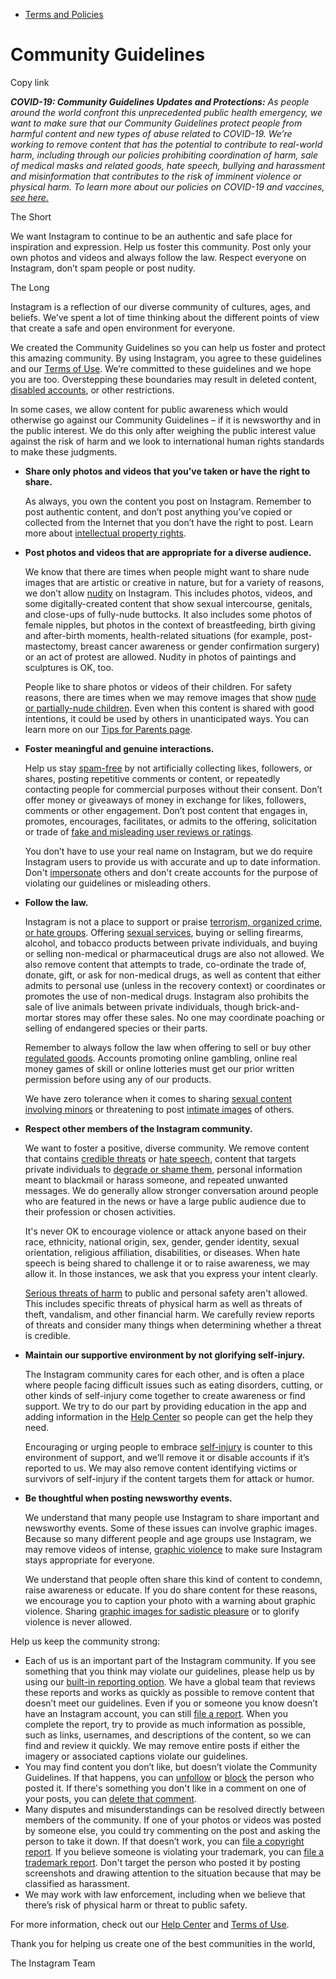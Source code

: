 *   [Terms and Policies](https://help.instagram.com/1417489251945243/?helpref=breadcrumb)

Community Guidelines
====================

Copy link

_**COVID-19: Community Guidelines Updates and Protections:** As people around the world confront this unprecedented public health emergency, we want to make sure that our Community Guidelines protect people from harmful content and new types of abuse related to COVID-19. We’re working to remove content that has the potential to contribute to real-world harm, including through our policies prohibiting coordination of harm, sale of medical masks and related goods, hate speech, bullying and harassment and misinformation that contributes to the risk of imminent violence or physical harm. To learn more about our policies on COVID-19 and vaccines, [see here.](https://help.instagram.com/697825587576762?helpref=faq_content)_

The Short

We want Instagram to continue to be an authentic and safe place for inspiration and expression. Help us foster this community. Post only your own photos and videos and always follow the law. Respect everyone on Instagram, don’t spam people or post nudity.

The Long

Instagram is a reflection of our diverse community of cultures, ages, and beliefs. We’ve spent a lot of time thinking about the different points of view that create a safe and open environment for everyone.

We created the Community Guidelines so you can help us foster and protect this amazing community. By using Instagram, you agree to these guidelines and our [Terms of Use](https://www.instagram.com/legal/terms). We’re committed to these guidelines and we hope you are too. Overstepping these boundaries may result in deleted content, [disabled accounts](https://help.instagram.com/366993040048856?helpref=faq_content), or other restrictions.

In some cases, we allow content for public awareness which would otherwise go against our Community Guidelines – if it is newsworthy and in the public interest. We do this only after weighing the public interest value against the risk of harm and we look to international human rights standards to make these judgments.

*   **Share only photos and videos that you’ve taken or have the right to share.**
    
    As always, you own the content you post on Instagram. Remember to post authentic content, and don’t post anything you’ve copied or collected from the Internet that you don’t have the right to post. Learn more about [intellectual property rights](https://help.instagram.com/126382350847838?helpref=faq_content).
    
*   **Post photos and videos that are appropriate for a diverse audience.**
    
    We know that there are times when people might want to share nude images that are artistic or creative in nature, but for a variety of reasons, we don’t allow [nudity](https://l.instagram.com/?u=https%3A%2F%2Fwww.facebook.com%2Fcommunitystandards%2Fadult_nudity_sexual_activity&e=AT2jCMIkxjFoMNGV1YUcRlXRNodIcIDC7RVIf9CCUPBvgJPYAjwdElvGnl73PavS9ltM-kT0iLF8hXb5iYV4sj1z3yBgZ3tJnP4KDJX8UuH5iYZIZ32motaznZGsTCghrAzEzKhkdTXJGCyI4EevDrt9eLfF3bH0v9YYrw) on Instagram. This includes photos, videos, and some digitally-created content that show sexual intercourse, genitals, and close-ups of fully-nude buttocks. It also includes some photos of female nipples, but photos in the context of breastfeeding, birth giving and after-birth moments, health-related situations (for example, post-mastectomy, breast cancer awareness or gender confirmation surgery) or an act of protest are allowed. Nudity in photos of paintings and sculptures is OK, too.
    
    People like to share photos or videos of their children. For safety reasons, there are times when we may remove images that show [nude or partially-nude children](https://l.instagram.com/?u=https%3A%2F%2Fwww.facebook.com%2Fcommunitystandards%2Fchild_nudity_sexual_exploitation&e=AT2jCMIkxjFoMNGV1YUcRlXRNodIcIDC7RVIf9CCUPBvgJPYAjwdElvGnl73PavS9ltM-kT0iLF8hXb5iYV4sj1z3yBgZ3tJnP4KDJX8UuH5iYZIZ32motaznZGsTCghrAzEzKhkdTXJGCyI4EevDrt9eLfF3bH0v9YYrw). Even when this content is shared with good intentions, it could be used by others in unanticipated ways. You can learn more on our [Tips for Parents page](https://help.instagram.com/154475974694511/?helpref=faq_content).
    
*   **Foster meaningful and genuine interactions.**
    
    Help us stay [spam-free](https://l.instagram.com/?u=https%3A%2F%2Fwww.facebook.com%2Fcommunitystandards%2Fspam&e=AT2jCMIkxjFoMNGV1YUcRlXRNodIcIDC7RVIf9CCUPBvgJPYAjwdElvGnl73PavS9ltM-kT0iLF8hXb5iYV4sj1z3yBgZ3tJnP4KDJX8UuH5iYZIZ32motaznZGsTCghrAzEzKhkdTXJGCyI4EevDrt9eLfF3bH0v9YYrw) by not artificially collecting likes, followers, or shares, posting repetitive comments or content, or repeatedly contacting people for commercial purposes without their consent. Don’t offer money or giveaways of money in exchange for likes, followers, comments or other engagement. Don’t post content that engages in, promotes, encourages, facilitates, or admits to the offering, solicitation or trade of [fake and misleading user reviews or ratings](https://l.instagram.com/?u=https%3A%2F%2Fwww.facebook.com%2Fcommunitystandards%2Ffraud_deception&e=AT2jCMIkxjFoMNGV1YUcRlXRNodIcIDC7RVIf9CCUPBvgJPYAjwdElvGnl73PavS9ltM-kT0iLF8hXb5iYV4sj1z3yBgZ3tJnP4KDJX8UuH5iYZIZ32motaznZGsTCghrAzEzKhkdTXJGCyI4EevDrt9eLfF3bH0v9YYrw).
    
    You don’t have to use your real name on Instagram, but we do require Instagram users to provide us with accurate and up to date information. Don't [impersonate](https://l.instagram.com/?u=https%3A%2F%2Fwww.facebook.com%2Fcommunitystandards%2Fmisrepresentation&e=AT2jCMIkxjFoMNGV1YUcRlXRNodIcIDC7RVIf9CCUPBvgJPYAjwdElvGnl73PavS9ltM-kT0iLF8hXb5iYV4sj1z3yBgZ3tJnP4KDJX8UuH5iYZIZ32motaznZGsTCghrAzEzKhkdTXJGCyI4EevDrt9eLfF3bH0v9YYrw) others and don't create accounts for the purpose of violating our guidelines or misleading others.
    
*   **Follow the law.**
    
    Instagram is not a place to support or praise [terrorism, organized crime, or hate groups](https://l.instagram.com/?u=https%3A%2F%2Fwww.facebook.com%2Fcommunitystandards%2Fdangerous_individuals_organizations&e=AT2jCMIkxjFoMNGV1YUcRlXRNodIcIDC7RVIf9CCUPBvgJPYAjwdElvGnl73PavS9ltM-kT0iLF8hXb5iYV4sj1z3yBgZ3tJnP4KDJX8UuH5iYZIZ32motaznZGsTCghrAzEzKhkdTXJGCyI4EevDrt9eLfF3bH0v9YYrw). Offering [sexual services](https://l.instagram.com/?u=https%3A%2F%2Fwww.facebook.com%2Fcommunitystandards%2Fsexual_solicitation&e=AT2jCMIkxjFoMNGV1YUcRlXRNodIcIDC7RVIf9CCUPBvgJPYAjwdElvGnl73PavS9ltM-kT0iLF8hXb5iYV4sj1z3yBgZ3tJnP4KDJX8UuH5iYZIZ32motaznZGsTCghrAzEzKhkdTXJGCyI4EevDrt9eLfF3bH0v9YYrw), buying or selling firearms, alcohol, and tobacco products between private individuals, and buying or selling non-medical or pharmaceutical drugs are also not allowed. We also remove content that attempts to trade, co-ordinate the trade of, donate, gift, or ask for non-medical drugs, as well as content that either admits to personal use (unless in the recovery context) or coordinates or promotes the use of non-medical drugs. Instagram also prohibits the sale of live animals between private individuals, though brick-and-mortar stores may offer these sales. No one may coordinate poaching or selling of endangered species or their parts.
    
    Remember to always follow the law when offering to sell or buy other [regulated goods](https://l.instagram.com/?u=https%3A%2F%2Fwww.facebook.com%2Fcommunitystandards%2Fregulated_goods&e=AT2jCMIkxjFoMNGV1YUcRlXRNodIcIDC7RVIf9CCUPBvgJPYAjwdElvGnl73PavS9ltM-kT0iLF8hXb5iYV4sj1z3yBgZ3tJnP4KDJX8UuH5iYZIZ32motaznZGsTCghrAzEzKhkdTXJGCyI4EevDrt9eLfF3bH0v9YYrw). Accounts promoting online gambling, online real money games of skill or online lotteries must get our prior written permission before using any of our products.
    
    We have zero tolerance when it comes to sharing [sexual content involving minors](https://l.instagram.com/?u=https%3A%2F%2Fwww.facebook.com%2Fcommunitystandards%2Fchild_nudity_sexual_exploitation&e=AT2jCMIkxjFoMNGV1YUcRlXRNodIcIDC7RVIf9CCUPBvgJPYAjwdElvGnl73PavS9ltM-kT0iLF8hXb5iYV4sj1z3yBgZ3tJnP4KDJX8UuH5iYZIZ32motaznZGsTCghrAzEzKhkdTXJGCyI4EevDrt9eLfF3bH0v9YYrw) or threatening to post [intimate images](https://l.instagram.com/?u=https%3A%2F%2Fwww.facebook.com%2Fcommunitystandards%2Fsexual_exploitation_adults&e=AT2jCMIkxjFoMNGV1YUcRlXRNodIcIDC7RVIf9CCUPBvgJPYAjwdElvGnl73PavS9ltM-kT0iLF8hXb5iYV4sj1z3yBgZ3tJnP4KDJX8UuH5iYZIZ32motaznZGsTCghrAzEzKhkdTXJGCyI4EevDrt9eLfF3bH0v9YYrw) of others.
    
*   **Respect other members of the Instagram community.**
    
    We want to foster a positive, diverse community. We remove content that contains [credible threats](https://l.instagram.com/?u=https%3A%2F%2Fwww.facebook.com%2Fcommunitystandards%2Fcredible_violence&e=AT2jCMIkxjFoMNGV1YUcRlXRNodIcIDC7RVIf9CCUPBvgJPYAjwdElvGnl73PavS9ltM-kT0iLF8hXb5iYV4sj1z3yBgZ3tJnP4KDJX8UuH5iYZIZ32motaznZGsTCghrAzEzKhkdTXJGCyI4EevDrt9eLfF3bH0v9YYrw) or [hate speech](https://l.instagram.com/?u=https%3A%2F%2Fwww.facebook.com%2Fcommunitystandards%2Fhate_speech&e=AT2jCMIkxjFoMNGV1YUcRlXRNodIcIDC7RVIf9CCUPBvgJPYAjwdElvGnl73PavS9ltM-kT0iLF8hXb5iYV4sj1z3yBgZ3tJnP4KDJX8UuH5iYZIZ32motaznZGsTCghrAzEzKhkdTXJGCyI4EevDrt9eLfF3bH0v9YYrw), content that targets private individuals to [degrade or shame them](https://l.instagram.com/?u=https%3A%2F%2Fwww.facebook.com%2Fcommunitystandards%2Fbullying&e=AT2jCMIkxjFoMNGV1YUcRlXRNodIcIDC7RVIf9CCUPBvgJPYAjwdElvGnl73PavS9ltM-kT0iLF8hXb5iYV4sj1z3yBgZ3tJnP4KDJX8UuH5iYZIZ32motaznZGsTCghrAzEzKhkdTXJGCyI4EevDrt9eLfF3bH0v9YYrw), personal information meant to blackmail or harass someone, and repeated unwanted messages. We do generally allow stronger conversation around people who are featured in the news or have a large public audience due to their profession or chosen activities.
    
    It's never OK to encourage violence or attack anyone based on their race, ethnicity, national origin, sex, gender, gender identity, sexual orientation, religious affiliation, disabilities, or diseases. When hate speech is being shared to challenge it or to raise awareness, we may allow it. In those instances, we ask that you express your intent clearly.
    
    [Serious threats of harm](https://l.instagram.com/?u=https%3A%2F%2Fwww.facebook.com%2Fcommunitystandards%2Fcredible_violence&e=AT2jCMIkxjFoMNGV1YUcRlXRNodIcIDC7RVIf9CCUPBvgJPYAjwdElvGnl73PavS9ltM-kT0iLF8hXb5iYV4sj1z3yBgZ3tJnP4KDJX8UuH5iYZIZ32motaznZGsTCghrAzEzKhkdTXJGCyI4EevDrt9eLfF3bH0v9YYrw) to public and personal safety aren't allowed. This includes specific threats of physical harm as well as threats of theft, vandalism, and other financial harm. We carefully review reports of threats and consider many things when determining whether a threat is credible.
    
*   **Maintain our supportive environment by not glorifying self-injury.**
    
    The Instagram community cares for each other, and is often a place where people facing difficult issues such as eating disorders, cutting, or other kinds of self-injury come together to create awareness or find support. We try to do our part by providing education in the app and adding information in the [Help Center](https://help.instagram.com/) so people can get the help they need.
    
    Encouraging or urging people to embrace [self-injury](https://l.instagram.com/?u=https%3A%2F%2Fwww.facebook.com%2Fcommunitystandards%2Fsuicide_self_injury_violence&e=AT2jCMIkxjFoMNGV1YUcRlXRNodIcIDC7RVIf9CCUPBvgJPYAjwdElvGnl73PavS9ltM-kT0iLF8hXb5iYV4sj1z3yBgZ3tJnP4KDJX8UuH5iYZIZ32motaznZGsTCghrAzEzKhkdTXJGCyI4EevDrt9eLfF3bH0v9YYrw) is counter to this environment of support, and we’ll remove it or disable accounts if it’s reported to us. We may also remove content identifying victims or survivors of self-injury if the content targets them for attack or humor.
    
*   **Be thoughtful when posting newsworthy events.**
    
    We understand that many people use Instagram to share important and newsworthy events. Some of these issues can involve graphic images. Because so many different people and age groups use Instagram, we may remove videos of intense, [graphic violence](https://l.instagram.com/?u=https%3A%2F%2Fwww.facebook.com%2Fcommunitystandards%2Fgraphic_violence&e=AT2jCMIkxjFoMNGV1YUcRlXRNodIcIDC7RVIf9CCUPBvgJPYAjwdElvGnl73PavS9ltM-kT0iLF8hXb5iYV4sj1z3yBgZ3tJnP4KDJX8UuH5iYZIZ32motaznZGsTCghrAzEzKhkdTXJGCyI4EevDrt9eLfF3bH0v9YYrw) to make sure Instagram stays appropriate for everyone.
    
    We understand that people often share this kind of content to condemn, raise awareness or educate. If you do share content for these reasons, we encourage you to caption your photo with a warning about graphic violence. Sharing [graphic images for sadistic pleasure](https://l.instagram.com/?u=https%3A%2F%2Fwww.facebook.com%2Fcommunitystandards%2Fcruel_insensitive&e=AT2jCMIkxjFoMNGV1YUcRlXRNodIcIDC7RVIf9CCUPBvgJPYAjwdElvGnl73PavS9ltM-kT0iLF8hXb5iYV4sj1z3yBgZ3tJnP4KDJX8UuH5iYZIZ32motaznZGsTCghrAzEzKhkdTXJGCyI4EevDrt9eLfF3bH0v9YYrw) or to glorify violence is never allowed.
    

Help us keep the community strong:

*   Each of us is an important part of the Instagram community. If you see something that you think may violate our guidelines, please help us by using our [built-in reporting option](https://help.instagram.com/165828726894770?helpref=faq_content). We have a global team that reviews these reports and works as quickly as possible to remove content that doesn’t meet our guidelines. Even if you or someone you know doesn’t have an Instagram account, you can still [file a report](https://help.instagram.com/contact/383679321740945). When you complete the report, try to provide as much information as possible, such as links, usernames, and descriptions of the content, so we can find and review it quickly. We may remove entire posts if either the imagery or associated captions violate our guidelines.
*   You may find content you don’t like, but doesn’t violate the Community Guidelines. If that happens, you can [unfollow](https://help.instagram.com/286340048138725?helpref=faq_content) or [block](https://help.instagram.com/426700567389543/?helpref=faq_content) the person who posted it. If there's something you don't like in a comment on one of your posts, you can [delete that comment](https://help.instagram.com/289098941190483?helpref=faq_content).
*   Many disputes and misunderstandings can be resolved directly between members of the community. If one of your photos or videos was posted by someone else, you could try commenting on the post and asking the person to take it down. If that doesn’t work, you can [file a copyright report](https://help.instagram.com/126382350847838?helpref=faq_content). If you believe someone is violating your trademark, you can [file a trademark report](https://help.instagram.com/222826637847963?helpref=faq_content). Don't target the person who posted it by posting screenshots and drawing attention to the situation because that may be classified as harassment.
*   We may work with law enforcement, including when we believe that there’s risk of physical harm or threat to public safety.

For more information, check out our [Help Center](https://help.instagram.com/) and [Terms of Use](https://l.instagram.com/?u=http%3A%2F%2Finstagram.com%2Flegal%2Fterms%2F%23&e=AT2jCMIkxjFoMNGV1YUcRlXRNodIcIDC7RVIf9CCUPBvgJPYAjwdElvGnl73PavS9ltM-kT0iLF8hXb5iYV4sj1z3yBgZ3tJnP4KDJX8UuH5iYZIZ32motaznZGsTCghrAzEzKhkdTXJGCyI4EevDrt9eLfF3bH0v9YYrw).

Thank you for helping us create one of the best communities in the world,

The Instagram Team